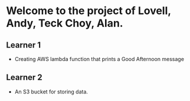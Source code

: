 # Welcome to the project of Lovell, Andy, Teck Choy, Alan.

## Learner 1

- Creating AWS lambda function that prints a Good Afternoon message

## Learner 2 

- An S3 bucket for storing data.

